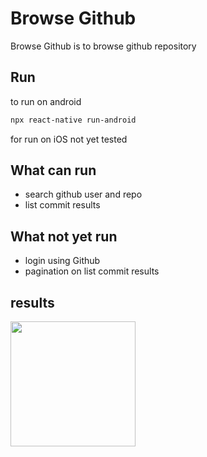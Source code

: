 # Browse Github

Browse Github is to browse github repository

## Run

to run on android
```bash
npx react-native run-android
```

for run on iOS not yet tested

## What can run
- search github user and repo
- list commit results

## What not yet run
- login using Github
- pagination on list commit results

## results
<img src="./result.gif" width="200"/>
